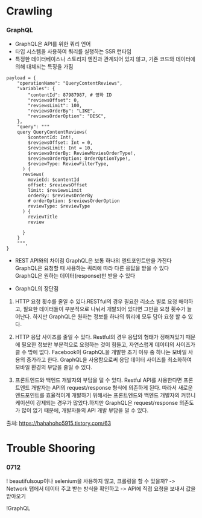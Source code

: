 # Crawling

### GraphQL

- GraphQL은 API를 위한 쿼리 언어
- 타입 시스템을 사용하여 쿼리를 실행하는 SSR 런타임
- 특정한 데이터베이스나 스토리지 엔진과 관계되어 있지 않고, 기존 코드와 데이터에 의해 대체되는 특징을 가짐

```
payload = {
    "operationName": "QueryContentReviews",
    "variables": {
        "contentId": 87987987, # 영화 ID
        "reviewsOffset": 0,
        "reviewsLimit": 100,
        "reviewsOrderBy": "LIKE",
        "reviewsOrderOption": "DESC",
    },
    "query": """
    query QueryContentReviews(
        $contentId: Int!,
        $reviewsOffset: Int = 0,
        $reviewsLimit: Int = 10,
        $reviewsOrderBy: ReviewMoviesOrderType!,
        $reviewsOrderOption: OrderOptionType!,
        $reviewType: ReviewFilterType,
      ) {
      reviews(
        movieId: $contentId
        offset: $reviewsOffset
        limit: $reviewsLimit
        orderBy: $reviewsOrderBy
        # orderOption: $reviewsOrderOption
        reviewType: $reviewType
      ) {
        reviewTitle
        review

      }
    }
    """,
}
```

- REST API와의 차이점
  GraphQL은 보통 하나의 엔드포인트만을 가진다  
  GraphQL은 요청할 때 사용하는 쿼리에 따라 다른 응답을 받을 수 있다  
  GraphQL은 원하는 데이터(response)만 받을 수 있다

- GraphQL의 장단점

1. HTTP 요청 횟수를 줄일 수 있다.RESTful의 경우 필요한 리소스 별로 요청 해야하고, 필요한 데이터들이 부분적으로 나눠서 개발되어 있다면 그만큼 요청 횟수가 늘어난다. 하지만 GraphQL은 원하는 정보를 하나의 쿼리에 모두 담아 요청 할 수 있다.

2. HTTP 응답 사이즈를 줄일 수 있다. Restful의 경우 응답의 형태가 정해져있기 때문에 필요한 정보만 부분적으로 요청하는 것이 힘들고, 자연스럽게 데이터의 사이즈가 클 수 밖에 없다. Facebook이 GraphQL을 개발한 초기 이유 중 하나는 모바일 사용의 증가라고 한다. GraphQL을 사용함으로써 응답 데이터 사이즈를 최소화하여 모바일 환경의 부담을 줄일 수 있다.

3. 프론트엔드와 백엔드 개발자의 부담을 덜 수 있다. Restful API를 사용한다면 프론트엔드 개발자는 API의 request/response 형식에 의존하게 된다. 따라서 새로운 엔드포인트를 효율적이게 개발하기 위해서는 프론트엔드와 백엔드 개발자의 커뮤니케이션이 강제되는 경우가 많았다.하지만 GraphQL은 request/response 의존도가 많이 없기 때문에, 개발자들의 API 개발 부담을 덜 수 있다.

출처: https://hahahoho5915.tistory.com/63

# Trouble Shooring

### 0712

! beautifulsoup이나 selenium을 사용하지 않고, 크롤링을 할 수 있을까?
-> Network 탭에서 데이터 주고 받는 방식을 확인하고
-> API에 직접 요청을 보내서 값을 받아오기

!GraphQL
